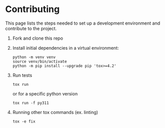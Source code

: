 # Contributing

This page lists the steps needed to set up a development environment and contribute to the project.

1. Fork and clone this repo

2. Install initial dependencies in a virtual environment:

   ```shell
   python -m venv venv
   source venv/bin/activate
   python -m pip install --upgrade pip 'tox>=4.2'
   ```

3. Run tests

   ```shell
   tox run
   ```

   or for a specific python version

   ```shell
   tox run -f py311
   ```

4. Running other tox commands (ex. linting)

   ```shell
   tox -e fix
   ```
